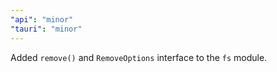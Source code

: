 ```yaml
---
"api": "minor"
"tauri": "minor"
---
```


Added `remove()` and `RemoveOptions` interface to the `fs` module.
